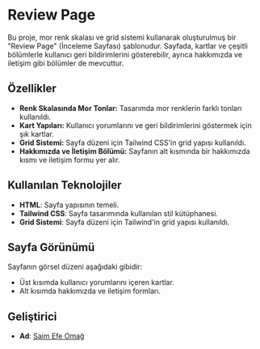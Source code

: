 # Review Page

Bu proje, mor renk skalası ve grid sistemi kullanarak oluşturulmuş bir "Review Page" (İnceleme Sayfası) şablonudur. Sayfada, kartlar ve çeşitli bölümlerle kullanıcı geri bildirimlerini gösterebilir, ayrıca hakkımızda ve iletişim gibi bölümler de mevcuttur.

## Özellikler

- **Renk Skalasında Mor Tonlar:** Tasarımda mor renklerin farklı tonları kullanıldı.
- **Kart Yapıları:** Kullanıcı yorumlarını ve geri bildirimlerini göstermek için şık kartlar.
- **Grid Sistemi:** Sayfa düzeni için Tailwind CSS'in grid yapısı kullanıldı.
- **Hakkımızda ve İletişim Bölümü:** Sayfanın alt kısmında bir hakkımızda kısmı ve iletişim formu yer alır.

## Kullanılan Teknolojiler

- **HTML**: Sayfa yapısının temeli.
- **Tailwind CSS**: Sayfa tasarımında kullanılan stil kütüphanesi.
- **Grid Sistemi**: Sayfa düzeni için Tailwind'in grid yapısı kullanıldı.

## Sayfa Görünümü

Sayfanın görsel düzeni aşağıdaki gibidir:
- Üst kısımda kullanıcı yorumlarını içeren kartlar.
- Alt kısımda hakkımızda ve iletişim formları.

## Geliştirici

- **Ad**: [Saim Efe Omağ](https://github.com/Efe774)
